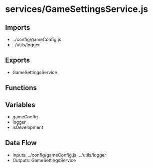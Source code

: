 # services/GameSettingsService.js

## Imports
- ../config/gameConfig.js
- ../utils/logger

## Exports
- GameSettingsService

## Functions

## Variables
- gameConfig
- logger
- isDevelopment

## Data Flow
- Inputs: ../config/gameConfig.js, ../utils/logger
- Outputs: GameSettingsService